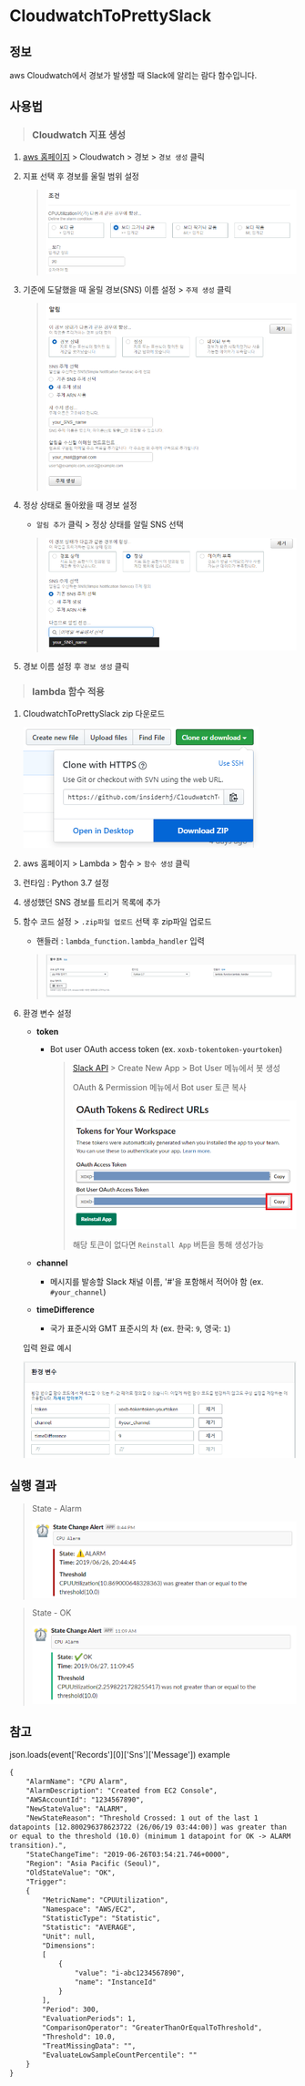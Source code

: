# CloudwatchToPrettySlack

## 정보

aws Cloudwatch에서 경보가 발생할 때 Slack에 알리는 람다 함수입니다.

## 사용법

> ### Cloudwatch 지표 생성

1. [aws 홈페이지](https://aws.amazon.com/) > Cloudwatch > 경보 > `경보 생성` 클릭

2. 지표 선택 후 경보를 울릴 범위 설정

    > ![condition](src/condition.png)

3. 기준에 도달했을 때 울릴 경보(SNS) 이름 설정 > `주제 생성` 클릭

    > ![set_alarm](src/set_alarm.png)
    
4. 정상 상태로 돌아왔을 때 경보 설정

    - `알림 추가` 클릭 > 정상 상태를 알릴 SNS 선택
    
    > ![set_ok](src/set_ok.png)
    
5. 경보 이름 설정 후 `경보 생성` 클릭

> ### lambda 함수 적용

1. CloudwatchToPrettySlack zip 다운로드

    ![download_zip](src/download_zip.png)

2. aws 홈페이지 > Lambda > 함수 > `함수 생성` 클릭

3. 런타임 : Python 3.7 설정

4. 생성했던 SNS 경보를 트리거 목록에 추가

5. 함수 코드 설정 > `.zip파일 업로드` 선택 후 zip파일 업로드

    * 핸들러 : `lambda_function.lambda_handler` 입력

    > ![set_lambda](src/set_lambda.png)
    
6. 환경 변수 설정

    - **token**

        - Bot user OAuth access token (ex. `xoxb-tokentoken-yourtoken`)
        
            > [Slack API](https://api.slack.com) > Create New App > Bot User 메뉴에서 봇 생성
            >
            > OAuth & Permission 메뉴에서 Bot user 토큰 복사
            >
            > ![OAuth_token](src/OAuth_token.png)
            >
            > 해당 토큰이 없다면 `Reinstall App` 버튼을 통해 생성가능
            
    - **channel**
    
        - 메시지를 발송할 Slack 채널 이름, '#'을 포함해서 적어야 함 (ex. `#your_channel`)
    
    - **timeDifference**
    
        - 국가 표준시와 GMT 표준시의 차 (ex. 한국: `9`, 영국: `1`)
        
    입력 완료 예시
    
    ![environment_variables](src/environment_variables.png)
    
## 실행 결과

> State - Alarm
>
>![Alarm](./src/state_alarm.png)

> State - OK
>
>![OK](./src/state_ok.png)

## 참고

json.loads(event['Records'][0]['Sns']['Message']) example

```
{
    "AlarmName": "CPU Alarm",
    "AlarmDescription": "Created from EC2 Console",
    "AWSAccountId": "1234567890",
    "NewStateValue": "ALARM",
    "NewStateReason": "Threshold Crossed: 1 out of the last 1 datapoints [12.800296378623722 (26/06/19 03:44:00)] was greater than or equal to the threshold (10.0) (minimum 1 datapoint for OK -> ALARM transition).",
    "StateChangeTime": "2019-06-26T03:54:21.746+0000",
    "Region": "Asia Pacific (Seoul)",
    "OldStateValue": "OK",
    "Trigger":
    {
        "MetricName": "CPUUtilization",
        "Namespace": "AWS/EC2",
        "StatisticType": "Statistic",
        "Statistic": "AVERAGE",
        "Unit": null,
        "Dimensions":
        [
            {
                "value": "i-abc1234567890",
                "name": "InstanceId"
            }
        ],
        "Period": 300,
        "EvaluationPeriods": 1,
        "ComparisonOperator": "GreaterThanOrEqualToThreshold",
        "Threshold": 10.0,
        "TreatMissingData": "",
        "EvaluateLowSampleCountPercentile": ""
    }
}
```